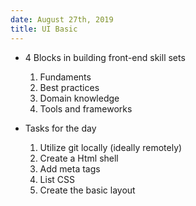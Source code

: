 ```yaml
---
date: August 27th, 2019                    
title: UI Basic            
---                        
```

                           
* 4 Blocks in building front-end skill sets
  1. Fundaments           
  2. Best practices       
  3. Domain knowledge     
  4. Tools and frameworks 
                          
* Tasks for the day      
  1. Utilize git locally (ideally remotely)
  2. Create a Html shell 
  3. Add meta tags       
  4. List CSS            
  5. Create the basic layout
                          
                         
